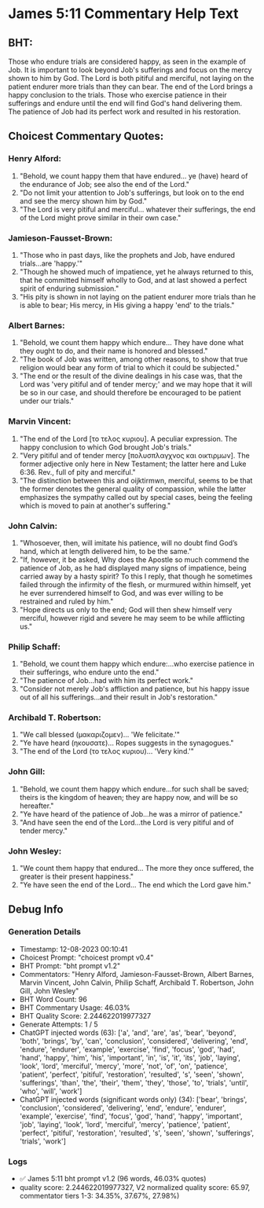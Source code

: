 # James 5:11 Commentary Help Text

## BHT:
Those who endure trials are considered happy, as seen in the example of Job. It is important to look beyond Job's sufferings and focus on the mercy shown to him by God. The Lord is both pitiful and merciful, not laying on the patient endurer more trials than they can bear. The end of the Lord brings a happy conclusion to the trials. Those who exercise patience in their sufferings and endure until the end will find God's hand delivering them. The patience of Job had its perfect work and resulted in his restoration.

## Choicest Commentary Quotes:
### Henry Alford:
1. "Behold, we count happy them that have endured... ye (have) heard of the endurance of Job; see also the end of the Lord." 
2. "Do not limit your attention to Job's sufferings, but look on to the end and see the mercy shown him by God."
3. "The Lord is very pitiful and merciful... whatever their sufferings, the end of the Lord might prove similar in their own case."

### Jamieson-Fausset-Brown:
1. "Those who in past days, like the prophets and Job, have endured trials...are 'happy.'" 
2. "Though he showed much of impatience, yet he always returned to this, that he committed himself wholly to God, and at last showed a perfect spirit of enduring submission." 
3. "His pity is shown in not laying on the patient endurer more trials than he is able to bear; His mercy, in His giving a happy 'end' to the trials."

### Albert Barnes:
1. "Behold, we count them happy which endure... They have done what they ought to do, and their name is honored and blessed."
2. "The book of Job was written, among other reasons, to show that true religion would bear any form of trial to which it could be subjected."
3. "The end or the result of the divine dealings in his case was, that the Lord was 'very pitiful and of tender mercy;' and we may hope that it will be so in our case, and should therefore be encouraged to be patient under our trials."

### Marvin Vincent:
1. "The end of the Lord [το τελος κυριου]. A peculiar expression. The happy conclusion to which God brought Job's trials."
2. "Very pitiful and of tender mercy [πολυσπλαγχνος και οικτιρμων]. The former adjective only here in New Testament; the latter here and Luke 6:36. Rev., full of pity and merciful."
3. "The distinction between this and oijktirmwn, merciful, seems to be that the former denotes the general quality of compassion, while the latter emphasizes the sympathy called out by special cases, being the feeling which is moved to pain at another's suffering."

### John Calvin:
1. "Whosoever, then, will imitate his patience, will no doubt find God’s hand, which at length delivered him, to be the same."
2. "If, however, it be asked, Why does the Apostle so much commend the patience of Job, as he had displayed many signs of impatience, being carried away by a hasty spirit? To this I reply, that though he sometimes failed through the infirmity of the flesh, or murmured within himself, yet he ever surrendered himself to God, and was ever willing to be restrained and ruled by him."
3. "Hope directs us only to the end; God will then shew himself very merciful, however rigid and severe he may seem to be while afflicting us."

### Philip Schaff:
1. "Behold, we count them happy which endure:...who exercise patience in their sufferings, who endure unto the end."
2. "The patience of Job...had with him its perfect work."
3. "Consider not merely Job's affliction and patience, but his happy issue out of all his sufferings...and their result in Job's restoration."

### Archibald T. Robertson:
1. "We call blessed (μακαριζομεν)... 'We felicitate.'"
2. "Ye have heard (ηκουσατε)... Ropes suggests in the synagogues."
3. "The end of the Lord (το τελος κυριου)... 'Very kind.'"

### John Gill:
1. "Behold, we count them happy which endure...for such shall be saved; theirs is the kingdom of heaven; they are happy now, and will be so hereafter."
2. "Ye have heard of the patience of Job...he was a mirror of patience."
3. "And have seen the end of the Lord...the Lord is very pitiful and of tender mercy."

### John Wesley:
1. "We count them happy that endured... The more they once suffered, the greater is their present happiness."
2. "Ye have seen the end of the Lord... The end which the Lord gave him."


## Debug Info
### Generation Details
- Timestamp: 12-08-2023 00:10:41
- Choicest Prompt: "choicest prompt v0.4"
- BHT Prompt: "bht prompt v1.2"
- Commentators: "Henry Alford, Jamieson-Fausset-Brown, Albert Barnes, Marvin Vincent, John Calvin, Philip Schaff, Archibald T. Robertson, John Gill, John Wesley"
- BHT Word Count: 96
- BHT Commentary Usage: 46.03%
- BHT Quality Score: 2.244622019977327
- Generate Attempts: 1 / 5
- ChatGPT injected words (63):
	['a', 'and', 'are', 'as', 'bear', 'beyond', 'both', 'brings', 'by', 'can', 'conclusion', 'considered', 'delivering', 'end', 'endure', 'endurer', 'example', 'exercise', 'find', 'focus', 'god', 'had', 'hand', 'happy', 'him', 'his', 'important', 'in', 'is', 'it', 'its', 'job', 'laying', 'look', 'lord', 'merciful', 'mercy', 'more', 'not', 'of', 'on', 'patience', 'patient', 'perfect', 'pitiful', 'restoration', 'resulted', 's', 'seen', 'shown', 'sufferings', 'than', 'the', 'their', 'them', 'they', 'those', 'to', 'trials', 'until', 'who', 'will', 'work']
- ChatGPT injected words (significant words only) (34):
	['bear', 'brings', 'conclusion', 'considered', 'delivering', 'end', 'endure', 'endurer', 'example', 'exercise', 'find', 'focus', 'god', 'hand', 'happy', 'important', 'job', 'laying', 'look', 'lord', 'merciful', 'mercy', 'patience', 'patient', 'perfect', 'pitiful', 'restoration', 'resulted', 's', 'seen', 'shown', 'sufferings', 'trials', 'work']

### Logs
- ✅ James 5:11 bht prompt v1.2 (96 words, 46.03% quotes)
- quality score: 2.244622019977327, V2 normalized quality score: 65.97, commentator tiers 1-3: 34.35%, 37.67%, 27.98%)